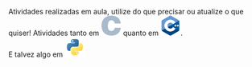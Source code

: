 Atividades realizadas em aula, utilize do que precisar ou atualize o que quiser!
Atividades tanto em <img src="https://raw.githubusercontent.com/devicons/devicon/master/icons/c/c-original.svg" alt="c" width="40" height="40"/> quanto em <img src="https://raw.githubusercontent.com/devicons/devicon/master/icons/cplusplus/cplusplus-original.svg" alt="cplusplus" width="40" height="40"/>. <br>E talvez algo em <img src="https://raw.githubusercontent.com/devicons/devicon/master/icons/python/python-original.svg" alt="cplusplus" width="40" height="40"/> 
